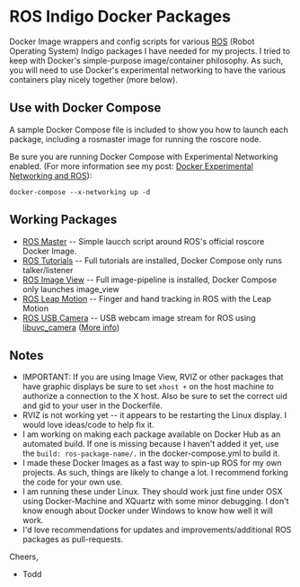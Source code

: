 # ROS Indigo Docker Packages

Docker Image wrappers and config scripts for various [ROS](http://www.ros.org/) (Robot Operating System) Indigo packages I have needed for my projects.  I tried to keep with Docker's simple-purpose image/container philosophy.  As such, you will need to use Docker's experimental networking to have the various containers play nicely together (more below).


## Use with Docker Compose

A sample Docker Compose file is included to show you how to launch each package, including a rosmaster image for running the roscore node.

Be sure you are running Docker Compose with Experimental Networking enabled. (For more information see my post: [Docker Experimental Networking and ROS](http://toddsampson.com/post/131227320927/docker-experimental-networking-and-ros)):

`docker-compose --x-networking up -d`


## Working Packages

* [ROS Master](http://wiki.ros.org/roscore) -- Simple laucch script around ROS's official roscore Docker Image.
* [ROS Tutorials](http://wiki.ros.org/ROS/Tutorials) -- Full tutorials are installed, Docker Compose only runs talker/listener
* [ROS Image View](http://wiki.ros.org/image_view) -- Full image-pipeline is installed, Docker Compose only launches image_view
* [ROS Leap Motion](http://wiki.ros.org/leap_motion) -- Finger and hand tracking in ROS with the Leap Motion
* [ROS USB Camera](http://wiki.ros.org/libuvc_camera) -- USB webcam image stream for ROS using [libuvc_camera](http://wiki.ros.org/libuvc_camera) ([More info](http://toddsampson.com/post/131447984382/ros-usb-sensor-input-in-docker))


## Notes

* IMPORTANT: If you are using Image View, RVIZ or other packages that have graphic displays be sure to set `xhost +` on the host machine to authorize a connection to the X host.  Also be sure to set the correct uid and gid to your user in the Dockerfile.
* RVIZ is not working yet -- it appears to be restarting the Linux display.  I would love ideas/code to help fix it.
* I am working on making each package available on Docker Hub as an automated build.  If one is missing because I haven't added it yet, use the `build: ros-package-name/.` in the docker-compose.yml to build it.
* I made these Docker Images as a fast way to spin-up ROS for my own projects.  As such, things are likely to change a lot.  I recommend forking the code for your own use.
* I am running these under Linux.  They should work just fine under OSX using Docker-Machine and XQuartz with some minor debugging.  I don't know enough about Docker under Windows to know how well it will work.
* I'd love recommendations for updates and improvements/additional ROS packages as pull-requests.

Cheers,

- Todd
